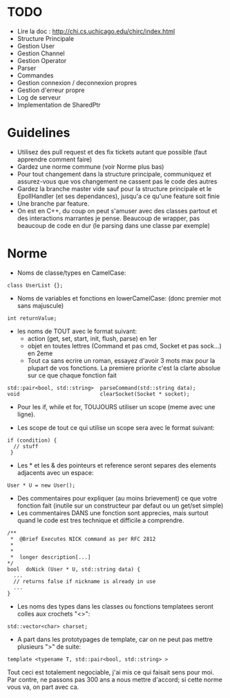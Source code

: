 # TODO

- Lire la doc : http://chi.cs.uchicago.edu/chirc/index.html 
- Structure Principale
- Gestion User
- Gestion Channel
- Gestion Operator
- Parser
- Commandes
- Gestion connexion / deconnexion propres
- Gestion d'erreur propre
- Log de serveur
- Implementation de SharedPtr

# Guidelines

- Utilisez des pull request et des fix tickets autant que possible (faut apprendre comment faire)
- Gardez une norme commune (voir Norme plus bas)
- Pour tout changement dans la structure principale, communiquez et assurez-vous que vos changement ne cassent pas le code des autres
- Gardez la branche master vide sauf pour la structure principale et le EpollHandler (et ses dependances), jusqu'a ce qu'une feature soit finie
- Une branche par feature.
- On est en C++, du coup on peut s'amuser avec des classes partout et des interactions marrantes je pense. Beaucoup de wrapper, pas beaucoup de code en dur (le parsing dans une classe par exemple)

# Norme

- Noms de classe/types en CamelCase:
```
class UserList {};
```
- Noms de variables et fonctions en lowerCamelCase: (donc premier mot sans majuscule)
```
int returnValue;
```
- les noms de TOUT avec le format suivant:
  - action (get, set, start, init, flush, parse) en 1er
  - objet en toutes lettres (Command et pas cmd, Socket et pas sock...) en 2eme
  - Tout ca sans ecrire un roman, essayez d'avoir 3 mots max pour la plupart de vos fonctions. La premiere priorite c'est la clarte absolue sur ce que chaque fonction fait

```
std::pair<bool, std::string>  parseCommand(std::string data);
void                          clearSocket(Socket * socket);
```

- Pour les if, while et for, TOUJOURS utiliser un scope (meme avec une ligne).

- Les scope de tout ce qui utilise un scope sera avec le format suivant:
```
if (condition) {
  // stuff
 }
 ```
 
 - Les * et les & des pointeurs et reference seront separes des elements adjacents avec un espace:
 ```
 User * U = new User();
 ```
 
 - Des commentaires pour expliquer (au moins brievement) ce que votre fonction fait (inutile sur un constructeur par defaut ou un get/set simple)
  - Les commentaires DANS une fonction sont apprecies, mais surtout quand le code est tres technique et difficile a comprendre.
```
/**
 *  @Brief Executes NICK command as per RFC 2812
 *
 *
 *  longer description[...]
*/
bool  doNick (User * U, std::string data) {
  ...
  // returns false if nickname is already in use
  ...
}
```

- Les noms des types dans les classes ou fonctions templatees seront colles aux crochets "<>":
```
std::vector<char> charset;
```

- A part dans les prototypages de template, car on ne peut pas mettre plusieurs ">" de suite:
```
template <typename T, std::pair<bool, std::string> >
```

Tout ceci est totalement negociable, j'ai mis ce qui faisait sens pour moi. Par contre, ne passons pas 300 ans a nous mettre d'accord; si cette norme vous va, on part avec ca.
